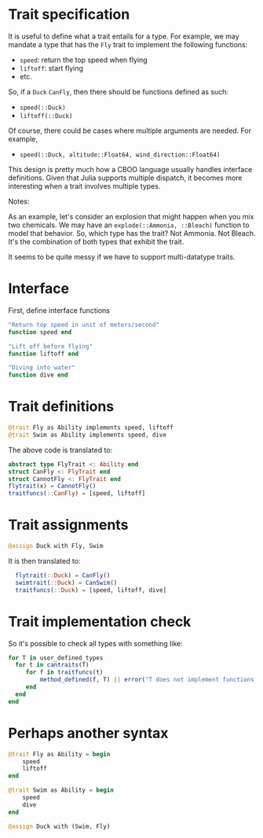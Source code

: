 # Trait specification

It is useful to define what a trait entails for a type.  For example, we may mandate a type that has the `Fly` trait to implement the following functions:

- `speed`: return the top speed when flying
- `liftoff`: start flying
- etc.

So, if a `Duck` `CanFly`, then there should be functions defined as such:

- `speed(::Duck)`
- `liftoff(::Duck)`

Of course, there could be cases where multiple arguments are needed. For example,

- `speed(::Duck, altitude::Float64, wind_direction::Float64)`

This design is pretty much how a CBOO language usually handles interface definitions. Given that Julia supports multiple dispatch, it becomes more interesting when a trait involves multiple types.

Notes:

As an example, let's consider an explosion that might happen when you mix two  chemicals.  We may have an `explode(::Ammonia, ::Bleach)` function to model that behavior.  So, which type has the trait?  Not Ammonia.  Not Bleach.  It's the combination of both types that exhibit the trait.

It seems to be quite messy if we have to support multi-datatype traits.


# Interface

First, define interface functions

```julia
"Return top speed in unit of meters/second"
function speed end

"Lift off before flying"
function liftoff end

"Diving into water"
function dive end
```

# Trait definitions

```julia
@trait Fly as Ability implements speed, liftoff
@trait Swim as Ability implements speed, dive
```

The above code is translated to:

```julia
abstract type FlyTrait <: Ability end
struct CanFly <: FlyTrait end
struct CannotFly <: FlyTrait end
flytrait(x) = CannotFly()
traitfuncs(::CanFly) = [speed, liftoff]
```

# Trait assignments

```julia
@assign Duck with Fly, Swim
```

It is then translated to:
```julia
  flytrait(::Duck) = CanFly()
  swimtrait(::Duck) = CanSwim()
  traitfuncs(::Duck) = [speed, liftoff, dive]
```

# Trait implementation check

So it's possible to check all types with something like:

```julia
for T in user_defined_types
  for t in cantraits(T)
     for f in traitfuncs(t)
         method_defined(f, T) || error("T does not implement functions $f for trait $t")
     end
  end
end
```

# Perhaps another syntax

```julia
@trait Fly as Ability = begin
    speed
    liftoff
end

@trait Swim as Ability = begin
    speed
    dive
end

@assign Duck with (Swim, Fly)
```
